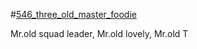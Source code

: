 #[546_three_old_master_foodie](https://tiandimeihua.github.io/546_three_old_master_foodie/)

Mr.old squad leader, Mr.old lovely, Mr.old T
